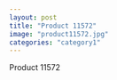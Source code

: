 ```yaml
---
layout: post
title: "Product 11572"
image: "product11572.jpg"
categories: "category1"
---
```

Product 11572
